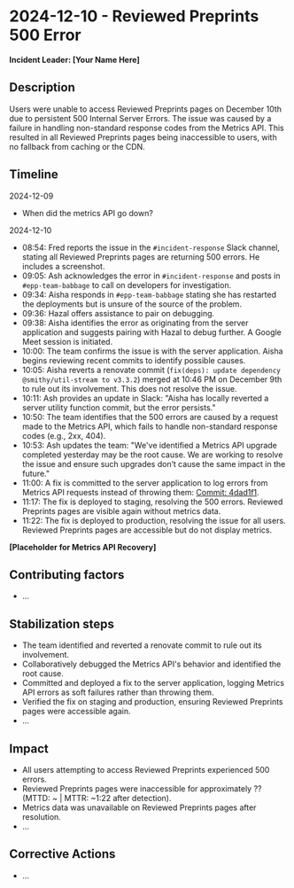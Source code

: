 # 2024-12-10 - Reviewed Preprints 500 Error

**Incident Leader: [Your Name Here]**

## Description

Users were unable to access Reviewed Preprints pages on December 10th due to persistent 500 Internal Server Errors. The issue was caused by a failure in handling non-standard response codes from the Metrics API. This resulted in all Reviewed Preprints pages being inaccessible to users, with no fallback from caching or the CDN.

## Timeline

2024-12-09

* When did the metrics API go down?

2024-12-10

* 08:54: Fred reports the issue in the `#incident-response` Slack channel, stating all Reviewed Preprints pages are returning 500 errors. He includes a screenshot.
* 09:05: Ash acknowledges the error in `#incident-response` and posts in `#epp-team-babbage` to call on developers for investigation.
* 09:34: Aisha responds in `#epp-team-babbage` stating she has restarted the deployments but is unsure of the source of the problem.
* 09:36: Hazal offers assistance to pair on debugging.
* 09:38: Aisha identifies the error as originating from the server application and suggests pairing with Hazal to debug further. A Google Meet session is initiated.
* 10:00: The team confirms the issue is with the server application. Aisha begins reviewing recent commits to identify possible causes.
* 10:05: Aisha reverts a renovate commit (`fix(deps): update dependency @smithy/util-stream to v3.3.2`) merged at 10:46 PM on December 9th to rule out its involvement. This does not resolve the issue.
* 10:11: Ash provides an update in Slack: "Aisha has locally reverted a server utility function commit, but the error persists."
* 10:50: The team identifies that the 500 errors are caused by a request made to the Metrics API, which fails to handle non-standard response codes (e.g., 2xx, 404).
* 10:53: Ash updates the team: "We've identified a Metrics API upgrade completed yesterday may be the root cause. We are working to resolve the issue and ensure such upgrades don’t cause the same impact in the future."
* 11:00: A fix is committed to the server application to log errors from Metrics API requests instead of throwing them: [Commit: 4dad1f1](https://github.com/elifesciences/enhanced-preprints-server/commit/4dad1f10622070fbefa6b42a3c4bca3dbdeac115).
* 11:17: The fix is deployed to staging, resolving the 500 errors. Reviewed Preprints pages are visible again without metrics data.
* 11:22: The fix is deployed to production, resolving the issue for all users. Reviewed Preprints pages are accessible but do not display metrics.

**[Placeholder for Metrics API Recovery]**

## Contributing factors

* ...

## Stabilization steps

* The team identified and reverted a renovate commit to rule out its involvement.
* Collaboratively debugged the Metrics API's behavior and identified the root cause.
* Committed and deployed a fix to the server application, logging Metrics API errors as soft failures rather than throwing them.
* Verified the fix on staging and production, ensuring Reviewed Preprints pages were accessible again.
* ...

## Impact

* All users attempting to access Reviewed Preprints experienced 500 errors.
* Reviewed Preprints pages were inaccessible for approximately ?? (MTTD: ~ | MTTR: ~1:22 after detection).
* Metrics data was unavailable on Reviewed Preprints pages after resolution.
* ...

## Corrective Actions

* ...
